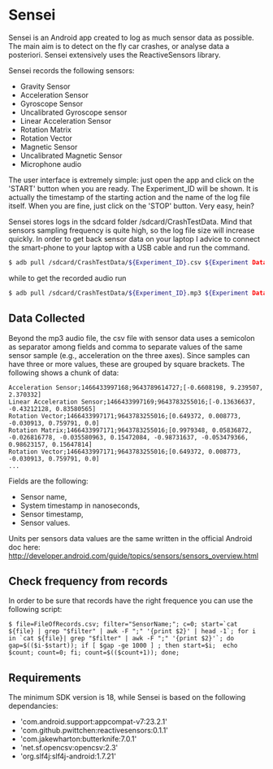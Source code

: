 # Sensei

Sensei is an Android app created to log as much sensor data as possible. 
The main aim is to detect on the fly car crashes, or analyse data a posteriori.
Sensei extensively uses the ReactiveSensors library.

Sensei records the following sensors:
* Gravity Sensor
* Acceleration Sensor
* Gyroscope Sensor
* Uncalibrated Gyroscope sensor
* Linear Acceleration Sensor
* Rotation Matrix
* Rotation Vector
* Magnetic Sensor
* Uncalibrated Magnetic Sensor
* Microphone audio

The user interface is extremely simple: just open the app and click on the 'START' button when you are ready. 
The Experiment_ID  will be shown. It is actually the timestamp of the starting action and the name of the log file itself. 
When you are fine, just click on the 'STOP' button. 
Very easy, hein?

Sensei stores logs in the sdcard folder /sdcard/CrashTestData. 
Mind that sensors sampling frequency is quite high, so the log file size will increase quickly. 
In order to get back sensor data on your laptop I advice to connect the smart-phone to your laptop 
with a USB cable and run the command.
```bash
$ adb pull /sdcard/CrashTestData/${Experiment_ID}.csv ${Experiment Data Folder}
```

while to get the recorded audio run
```bash
$ adb pull /sdcard/CrashTestData/${Experiment_ID}.mp3 ${Experiment Data Folder}
```

## Data Collected
Beyond the mp3 audio file, the csv file with sensor data uses a semicolon as separator among fields
and comma to separate values of the same sensor sample (e.g., acceleration on the three axes).
Since samples can have three or more values, these are grouped by square brackets.
The following shows a chunk of data:

```
Acceleration Sensor;1466433997168;9643789614727;[-0.6608198, 9.239507, 2.370332]
Linear Acceleration Sensor;1466433997169;9643783255016;[-0.13636637, -0.43212128, 0.83580565]
Rotation Vector;1466433997171;9643783255016;[0.649372, 0.008773, -0.030913, 0.759791, 0.0]
Rotation Matrix;1466433997171;9643783255016;[0.9979348, 0.05836872, -0.026816778, -0.035580963, 0.15472084, -0.98731637, -0.053479366, 0.98623157, 0.15647814]
Rotation Vector;1466433997171;9643783255016;[0.649372, 0.008773, -0.030913, 0.759791, 0.0]
...
```

Fields are the following:
* Sensor name,
* System timestamp in nanoseconds,
* Sensor timestamp,
* Sensor values.

Units per sensors data values are the same written in the official Android doc here:
http://developer.android.com/guide/topics/sensors/sensors_overview.html

## Check frequency from records
In order to be sure that records have the right frequence you can use the following script:
```
$ file=FileOfRecords.csv; filter="SensorName;"; c=0; start=`cat ${file} | grep "$filter" | awk -F ";" '{print $2}' | head -1`; for i in `cat ${file}| grep "$filter" | awk -F ";" '{print $2}'`; do gap=$(($i-$start)); if [ $gap -ge 1000 ] ; then start=$i;  echo $count; count=0; fi; count=$(($count+1)); done;
```

## Requirements

The minimum SDK version is 18, while Sensei is based on the following dependancies:
*  'com.android.support:appcompat-v7:23.2.1'
*  'com.github.pwittchen:reactivesensors:0.1.1'
*  'com.jakewharton:butterknife:7.0.1'
*  'net.sf.opencsv:opencsv:2.3'
*  'org.slf4j:slf4j-android:1.7.21'
 

